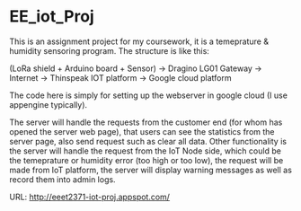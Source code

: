 # EE_iot_Proj

This is an assignment project for my coursework, it is a temeprature & humidity sensoring program.
The structure is like this:

(LoRa shield + Arduino board + Sensor) -> Dragino LG01 Gateway -> Internet -> Thinspeak IOT platform -> Google cloud platform

The code here is simply for setting up the webserver in google cloud (I use appengine typically).

The server will handle the requests from the customer end (for whom has opened the server web page), that users can see the statistics from the server page, also send request such as clear all data. 
Other functionality is the server will handle the request from the IoT Node side, which could be the temeprature or humidity error (too high or too low), the request will be made from IoT platform, the server will display warning messages as well as record them into admin logs.

URL: http://eeet2371-iot-proj.appspot.com/

